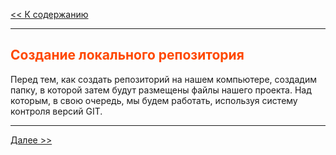 <style>h2{color:#ff4800}</style>

[<< К содержанию](readme.md)

---

## Создание локального репозитория

Перед тем, как создать репозиторий на нашем компьютере, создадим папку, в которой затем будут размещены файлы нашего проекта. Над которым, в свою очередь, мы будем работать, используя систему контроля версий GIT.

---

[Далее >>](creating-project-folder.md)
